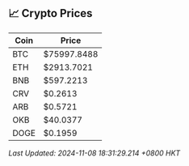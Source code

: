 ## 📈 Crypto Prices

| Coin | Price |
| ---- | ----- |
| BTC | $75997.8488 |
| ETH | $2913.7021 |
| BNB | $597.2213 |
| CRV | $0.2613 |
| ARB | $0.5721 |
| OKB | $40.0377 |
| DOGE | $0.1959 |

_Last Updated: 2024-11-08 18:31:29.214 +0800 HKT_